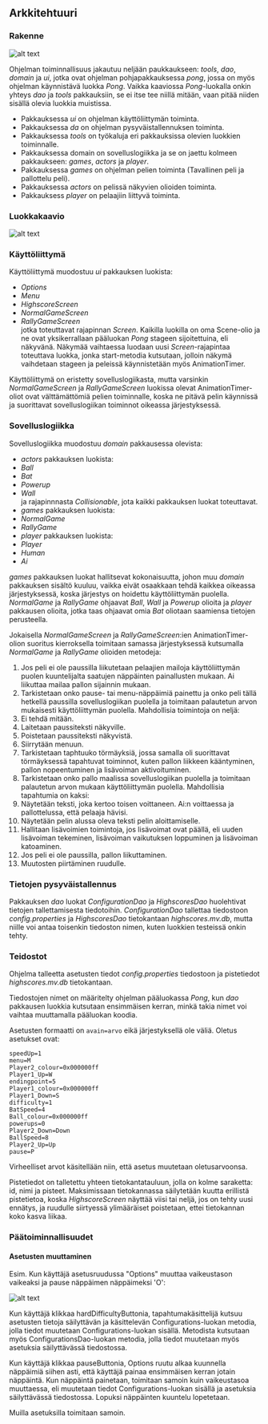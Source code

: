 ## Arkkitehtuuri

### Rakenne

![alt text](https://github.com/Jeeses313/ot-harjoitustyo/blob/master/dokumentaatio/pakkauskaavio.png "Pakkauskaavio")

Ohjelman toiminnallisuus jakautuu neljään paukkaukseen: _tools_, _dao_, _domain_ ja _ui_, jotka ovat ohjelman pohjapakkauksessa _pong_, jossa on myös ohjelman käynnistävä luokka _Pong_. Vaikka 
kaaviossa _Pong_-luokalla onkin yhteys _dao_ ja _tools_ pakkauksiin, se ei itse tee niillä mitään, vaan pitää niiden sisällä olevia luokkia muistissa.

* Pakkauksessa _ui_ on ohjelman käyttöliittymän toiminta.  
* Pakkauksessa  _da_ on ohjelman pysyväistallennuksen toiminta.  
* Pakkauksessa _tools_ on työkaluja eri pakkauksissa olevien luokkien toiminnalle.  
* Pakkauksessa domain on sovelluslogiikka ja se on jaettu kolmeen pakkaukseen: _games_, _actors_ ja _player_.   
 * Pakkauksessa _games_ on ohjelman pelien toiminta (Tavallinen peli ja pallottelu peli).  
 * Pakkauksessa _actors_ on pelissä näkyvien olioiden toiminta.  
 * Pakkauksess _player_ on pelaajiin liittyvä toiminta.  

### Luokkakaavio

![alt text](https://github.com/Jeeses313/ot-harjoitustyo/blob/master/dokumentaatio/luokkakaavio.png "Luokkakaavio")

### Käyttöliittymä

Käyttöliittymä muodostuu _ui_ pakkauksen luokista:  
* _Options_  
* _Menu_  
* _HighscoreScreen_  
* _NormalGameScreen_  
* _RallyGameScreen_  
jotka toteuttavat rajapinnan _Screen_. Kaikilla luokilla on oma Scene-olio ja ne ovat yksikerrallaan pääluokan _Pong_ 
stageen sijoitettuina, eli näkyvänä. Näkymää vaihtaessa luodaan uusi _Screen_-rajapintaa toteuttava luokka, jonka start-metodia kutsutaan, jolloin näkymä vaihdetaan stageen 
ja peleissä käynnistetään myös AnimationTimer.

Käyttöliittymä on eristetty sovelluslogiikasta, mutta varsinkin _NormalGameScreen_ ja _RallyGameScreen_ luokissa olevat AnimationTimer-oliot ovat välttämättömiä 
pelien toiminnalle, koska ne pitävä pelin käynnissä ja suorittavat sovelluslogiikan toiminnot oikeassa järjestyksessä.

### Sovelluslogiikka

Sovelluslogiikka muodostuu _domain_ pakkausessa olevista:  
* _actors_ pakkauksen luokista:  
 * _Ball_  
 * _Bat_  
 * _Powerup_  
 * _Wall_  
 ja rajapinnnasta _Collisionable_, jota kaikki pakkauksen luokat toteuttavat.  
* _games_ pakkauksen luokista:  
 * _NormalGame_  
 * _RallyGame_  
* _player_ pakkauksen luokista:  
 * _Player_  
 * _Human_  
 * _Ai_ 

_games_ pakkauksen luokat hallitsevat kokonaisuutta, johon muu _domain_ pakkauksen sisältö kuuluu, vaikka eivät osaakkaan tehdä 
kaikkea oikeassa järjestyksessä, koska järjestys on hoidettu käyttöliittymän puolella. _NormalGame_ ja _RallyGame_ ohjaavat _Ball_, _Wall_ ja _Powerup_ olioita ja 
_player_ pakkausen olioita, jotka taas ohjaavat omia _Bat_ oliotaan saamiensa tietojen perusteella.

Jokaisella _NormalGameScreen_ ja _RallyGameScreen_:ien AnimationTimer-olion suoritus kierroksella toimitaan samassa järjestyksessä kutsumalla _NormalGame_ ja _RallyGame_ olioiden metodeja:  
1. Jos peli ei ole paussilla liikutetaan pelaajien mailoja käyttöliittymän puolen kuuntelijalta saatujen näppäinten painallusten mukaan. Ai liikuttaa mailaa pallon sijainnin mukaan.  
2. Tarkistetaan onko pause- tai menu-näppäimiä painettu ja onko peli tällä hetkellä paussilla sovelluslogiikan puolella ja toimitaan palautetun arvon mukaisesti käyttöliittymän puolella. 
Mahdollisia toimintoja on neljä:  
 1. Ei tehdä mitään.  
 2. Laitetaan paussiteksti näkyville.  
 3. Poistetaan paussiteksti näkyvistä.  
 4. Siirrytään menuun.  
3. Tarkistetaan taphtuuko törmäyksiä, jossa samalla oli suorittavat törmäyksessä tapahtuvat toiminnot, kuten pallon liikkeen kääntyminen, pallon nopeentuminen ja lisävoiman aktivoituminen.  
4. Tarkistetaan onko pallo maalissa sovelluslogiikan puolella ja toimitaan palautetun arvon mukaan käyttöliittymän puolella. Mahdollisia tapahtumia on kaksi:  
 1. Näytetään teksti, joka kertoo toisen voittaneen. Ai:n voittaessa ja pallottelussa, että pelaaja hävisi.
 2. Näytetään pelin alussa oleva teksti pelin aloittamiselle.  
5. Hallitaan lisävoimien toimintoja, jos lisävoimat ovat päällä, eli uuden lisävoiman tekeminen, lisävoiman vaikutuksen loppuminen ja lisävoiman katoaminen.  
6. Jos peli ei ole paussilla, pallon liikuttaminen.
7. Muutosten piirtäminen ruudulle.

### Tietojen pysyväistallennus

Pakkauksen _dao_ luokat _ConfigurationDao_ ja _HighscoresDao_ huolehtivat tietojen tallettamisesta tiedotoihin. 
_ConfigurationDao_ tallettaa tiedostoon _config.properties_ ja _HighscoresDao_ tietokantaan _highscores.mv.db_, mutta niille voi antaa 
toisenkin tiedoston nimen, kuten luokkien testeissä onkin tehty.

### Teidostot

Ohjelma talleetta asetusten tiedot _config.properties_ tiedostoon ja pistetiedot _highscores.mv.db_ tietokantaan.

Tiedostojen nimet on määritelty ohjelman pääluokassa _Pong_, kun _dao_ pakkausen luokkia kutsutaan ensimmäisen kerran, minkä takia nimet voi vaihtaa muuttamalla 
pääluokan koodia.

Asetusten formaatti on `avain=arvo` eikä järjestyksellä ole väliä. Oletus asetukset ovat:
```  
speedUp=1  
menu=M  
Player2_colour=0x000000ff  
Player1_Up=W  
endingpoint=5  
Player1_colour=0x000000ff  
Player1_Down=S  
difficulty=1  
BatSpeed=4  
Ball_colour=0x000000ff  
powerups=0  
Player2_Down=Down  
BallSpeed=8  
Player2_Up=Up  
pause=P  
```  
Virheelliset arvot käsitellään niin, että asetus muutetaan oletusarvoonsa.  

Pistetiedot on talletettu yhteen tietokantatauluun, jolla on kolme saraketta: id, nimi ja pisteet. Maksimissaan tietokannassa säilytetään kuutta erillistä 
pistetietoa, koska _HighscoreScreen_ näyttää viisi tai neljä, jos on tehty uusi ennätys, ja ruudulle siirtyessä ylimääräiset poistetaan, ettei tietokannan koko kasva liikaa.

### Päätoiminnallisuudet

#### Asetusten muuttaminen

Esim. Kun käyttäjä asetusruudussa "Options" muuttaa vaikeustason vaikeaksi ja pause näppäimen näppäimeksi 'O':

![alt text](https://github.com/Jeeses313/ot-harjoitustyo/blob/master/dokumentaatio/sekvenssikaavio_asetusten_muutos.png "Asetusten muutos sekvenssikaavio")

Kun käyttäjä klikkaa hardDifficultyButtonia, tapahtumakäsittelijä kutsuu asetusten tietoja säilyttävän ja käsittelevän Configurations-luokan metodia, jolla 
tiedot muutetaan Configurations-luokan sisällä. Metodista kutsutaan myös ConfigurationsDao-luokan metodia, jolla tiedot muutetaan myös asetuksia säilyttävässä tiedostossa.

Kun käyttäjä klikkaa pauseButtonia, Options ruutu alkaa kuunnella näppäimiä siihen asti, että käyttäjä painaa ensimmäisen kerran jotain näppäintä. 
Kun näppäintä painetaan, toimitaan samoin kuin vaikeustasoa muuttaessa, eli muutetaan tiedot Configurations-luokan sisällä ja asetuksia säilyttävässä tiedostossa. 
Lopuksi näppäinten kuuntelu lopetetaan.

Muilla asetuksilla toimitaan samoin.